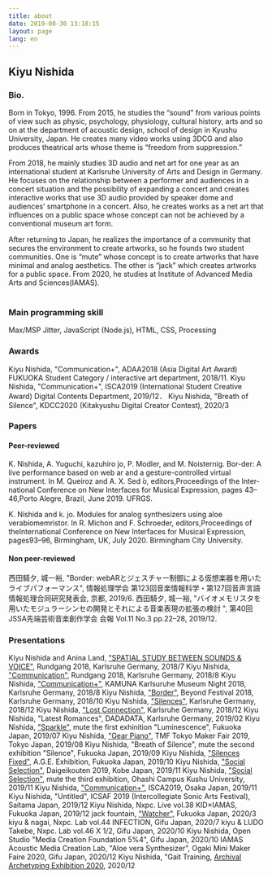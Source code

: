 ```yaml
---
title: about
date: 2019-08-30 13:18:15
layout: page
lang: en
---
```

## Kiyu Nishida
### Bio.
Born in Tokyo, 1996.
From 2015, he studies the “sound” from various points of view such as physic, psychology, physiology, cultural history, arts and so on at the department of acoustic design, school of design in Kyushu University, Japan.
He creates many video works using 3DCG and also produces theatrical arts whose theme is “freedom from suppression.”

From 2018, he mainly studies 3D audio and net art for one year as an international student at Karlsruhe University of Arts and Design in Germany.
He focuses on the relationship between a performer and audiences in a concert situation and the possibility of expanding a concert and creates interactive works that use 3D audio provided by speaker dome and audiences’ smartphone in a concert.
Also, he creates works as a net art that influences on a public space whose concept can not be achieved by a conventional museum art form.

After returning to Japan, he realizes the importance of a community that secures the environment to create artworks, so he founds two student communities. One is “mute” whose concept is to create artworks that have minimal and analog aesthetics. The other is “jack” which creates artworks for a public space.
From 2020, he studies at Institute of Advanced Media Arts and Sciences(IAMAS).
<br><br>

### Main programming skill
Max/MSP Jitter, JavaScript (Node.js), HTML, CSS, Processing

### Awards

Kiyu Nishida, "Communication+", ADAA2018 (Asia Digital Art Award) FUKUOKA Student Category / interactive art department, 2018/11.
Kiyu Nishida, "Communication+", ISCA2019 (International Student Creative Award) Digital Contents Department, 2019/12．
Kiyu Nishida, "Breath of Silence", KDCC2020 (Kitakyushu Digital Creator Contest), 2020/3

### Papers

#### Peer-reviewed

K. Nishida, A. Yuguchi, kazuhiro jo, P. Modler, and M. Noisternig. Bor-der: A live performance based on web ar and a gesture-controlled virtual instrument. In M. Queiroz and A. X. Sed ́o, editors,Proceedings of the Inter-national Conference on New Interfaces for Musical Expression, pages 43–46,Porto Alegre, Brazil, June 2019. UFRGS.

K. Nishida and k. jo. Modules for analog synthesizers using aloe verabiomemristor. In R. Michon and F. Schroeder, editors,Proceedings of theInternational Conference on New Interfaces for Musical Expression, pages93–96, Birmingham, UK, July 2020. Birmingham City University.

#### Non peer-reviewed

西田騎夕, 城一裕, "Border: webARとジェスチャー制御による仮想楽器を用いたライブパフォーマンス", 情報処理学会 第123回音楽情報科学・第127回音声言語情報処理合同研究発表会, 京都, 2019/6.
西田騎夕, 城一裕, "バイオメモリスタを用いたモジュラーシンセの開発とそれによる音楽表現の拡張の検討 ", 第40回JSSA先端芸術音楽創作学会 会報 Vol.11 No.3 pp.22–28, 2019/12.

### Presentations

Kiyu Nishida and Anina Land,  ["SPATIAL STUDY BETWEEN SOUNDS & VOICE"](../en/SPATIAL-STUDY-BETWEEN-SOUNDS-VOICE), Rundgang 2018, Karlsruhe Germany, 2018/7
Kiyu Nishida, ["Communication"](../en/Communication),  Rundgang 2018,  Karlsruhe Germany, 2018/8
Kiyu Nishida, ["Communication+"](../en/Communication-plus), KAMUNA Karlsuruhe Museum Night 2018,  Karlsruhe Germany, 2018/8
Kiyu Nishida, ["Border"](../en/Border), Beyond Festival 2018,  Karlsruhe Germany, 2018/10
Kiyu Nishida, ["Silences"](../en/Silences),  Karlsruhe Germany, 2018/12
Kiyu Nishida, ["Lost Connection"](../en/Lost-Connection),  Karlsruhe Germany, 2018/12
Kiyu Nishida, "Latest Romances",  DADADATA, Karlsruhe Germany, 2019/02
Kiyu Nishida, ["Sparkle"](../en/Sparkle), mute the first exhinition "Luminescence", Fukuoka Japan, 2019/07
Kiyu Nishida, ["Gear Piano"](../en/Gear-Piano), TMF Tokyo Maker Fair 2019, Tokyo Japan, 2019/08
Kiyu Nishida, "Breath of Silence", mute the second exhibition "Silence", Fukuoka Japan, 2019/09
Kiyu Nishida, ["Silences Fixed"](../en/Silences), A.G.E. Exhibition, Fukuoka Japan, 2019/10
Kiyu Nishida, ["Social Selection"](../en/Social-Selection), Daigeikouten 2019, Kobe Japan, 2019/11
Kiyu Nishida, ["Social Selection"](../en/Social-Selection), mute the third exhibition, Ohashi Campus Kushu University, 2019/11
Kiyu Nishida, ["Communication+"](../en/Communication-plus), ISCA2019, Osaka Japan, 2019/11
Kiyu Nishida, "Untitled", ICSAF 2019 (Intercollegiate Sonic Arts Festival), Saitama Japan, 2019/12
Kiyu Nishida, Nxpc. Live vol.38 KID×IAMAS, Fukuoka Japan, 2019/12
jack fountain, ["Watcher"](../en/Watcher), Fukuoka Japan, 2020/3
kiyu & nagai, Nxpc. Lab vol.44 INFECTION, Gifu Japan, 2020/7
kiyu & LUDO Takebe, Nxpc. Lab vol.46 X 1/2, Gifu Japan, 2020/10
Kiyu Nishida, Open Studio "Media Creation Foundation 5%4", Gifu Japan, 2020/10
IAMAS Acoustic Media Creation Lab, "Aloe vera Synthesizer", Ogaki Mini Maker Faire 2020, Gifu Japan, 2020/12
Kiyu Nishida, "Gait Training, [Archival Archetyping Exhibition 2020](https://archival-archetyping.github.io/exhibition-2020/), 2020/12
